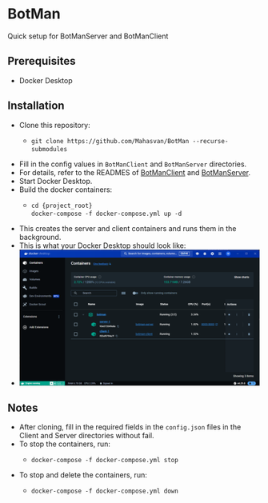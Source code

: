 # BotMan
Quick setup for BotManServer and BotManClient

## Prerequisites
- Docker Desktop


## Installation
- Clone this repository:
  - ```shell
    git clone https://github.com/Mahasvan/BotMan --recurse-submodules
    ```
- Fill in the config values in `BotManClient` and `BotManServer` directories.
- For details, refer to the READMES of [BotManClient](https://github.com/Mahasvan/BotManClient) and [BotManServer](https://github.com/Mahasvan/BotManServer).
- Start Docker Desktop.
- Build the docker containers:
  - ```shell
    cd {project_root} 
    docker-compose -f docker-compose.yml up -d 
    ```
- This creates the server and client containers and runs them in the background.
- This is what your Docker Desktop should look like: 
- ![Docker Desktop](./resources/docker_desktop.png)


## Notes
- After cloning, fill in the required fields in the `config.json` files in the Client and Server directories without fail.
- To stop the containers, run:
  - ```shell
    docker-compose -f docker-compose.yml stop
    ```
- To stop and delete the containers, run:
  - ```shell
    docker-compose -f docker-compose.yml down
    ```
